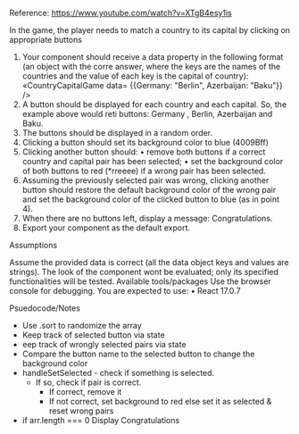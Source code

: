 Reference: https://www.youtube.com/watch?v=XTgB4esy1is

In the game, the player needs to match a country to its capital by clicking on appropriate buttons

1. Your component should receive a data property in the following format (an object with the corre answer, where the keys are the names of the countries and the value of each key is the capital of country):
«CountryCapitalGame data= {{Germany: "Berlin", Azerbaijan: "Baku"}} />
2. A button should be displayed for each country and each capital. So, the example above would reti
buttons:
Germany , Berlin, Azerbaijan and Baku.
3. The buttons should be displayed in a random order.
4. Clicking a button should set its background color to blue (4009Bff)
5. Clicking another button should:
• remove both buttons if a correct country and capital pair has been selected;
• set the background color of both buttons to red (*rreeee) if a wrong pair has been selected.
6. Assuming the previously selected pair was wrong, clicking another button should restore the default background color of the wrong pair and set the background color of the clicked button to blue (as in point 4).
7. When there are no buttons left, display a message: Congratulations.
8. Export your component as the default export.

Assumptions

Assume the provided data is correct (all the data object keys and values are strings).
The look of the component wont be evaluated; only its specified functionalities will be tested.
Available tools/packages
Use the browser console for debugging.
You are expected to use:
• React 17.0.7


Psuedocode/Notes
- Use .sort to randomize the array
- Keep track of selected button via state
- eep track of wrongly selected pairs via state
- Compare the button name to the selected button to change the background color
- handleSetSelected - check if something is selected. 
   - If so, check if pair is correct. 
      - If correct, remove it
      - If not correct, set background to red
   else set it as selected & reset wrong pairs
- if arr.length === 0
   Display Congratulations
